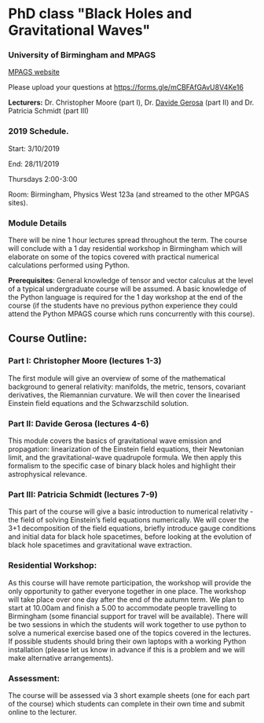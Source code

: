 # PhD class "Black Holes and Gravitational Waves"
### University of Birmingham and MPAGS

[MPAGS website](https://warwick.ac.uk/fac/sci/physics/mpags/modules/astro/blackhole)

Please upload your questions at https://forms.gle/mCBFAfGAvU8V4Ke16


**Lecturers:** Dr. Christopher Moore (part I), Dr. [Davide Gerosa](http://www.sr.bham.ac.uk/~dgerosa/) (part II) and Dr. Patricia Schmidt (part III)

### 2019 Schedule. 
Start: 3/10/2019

End: 28/11/2019

Thursdays 2:00-3:00

Room: Birmingham, Physics West 123a (and streamed to the other MPGAS sites).

### Module Details
 
There will be nine 1 hour lectures spread throughout the term. The course will conclude with a 1 day residential workshop in Birmingham which will elaborate on some of the topics covered with practical numerical calculations performed using Python.


**Prerequisites**: General knowledge of tensor and vector calculus at the level of a typical undergraduate course will be assumed. A basic knowledge of the Python language is required for the 1 day workshop at the end of the course (if the students have no previous python experience they could attend the Python MPAGS course which runs concurrently with this course).

 

## Course Outline:

 

### Part I: Christopher Moore (lectures 1-3)

The first module will give an overview of some of the mathematical background to general relativity: manifolds, the metric, tensors, covariant derivatives, the Riemannian curvature. We will then cover the linearised Einstein field equations and the Schwarzschild solution.

### Part II: Davide Gerosa (lectures 4-6)

This module covers the basics of gravitational wave emission and propagation: linearization of the Einstein field equations, their Newtonian limit, and the gravitational-wave quadrupole formula. We then apply this formalism to the specific case of binary black holes and highlight their astrophysical relevance.

### Part III: Patricia Schmidt (lectures 7-9)

This part of the course will give a basic introduction to numerical relativity - the field of solving Einstein’s field equations numerically. We will cover the 3+1 decomposition of the field equations, briefly introduce gauge conditions and initial data for black hole spacetimes, before looking at the evolution of black hole spacetimes and gravitational wave extraction.

 

### Residential Workshop:

As this course will have remote participation, the workshop will provide the only opportunity to gather everyone together in one place. The workshop will take place over one day after the end of the autumn term. We plan to start at 10.00am and finish a 5.00 to accommodate people travelling to Birmingham (some financial support for travel will be available). There will be two sessions in which the students will work together to use python to solve a numerical exercise based one of the topics covered in the lectures. If possible students should bring their own laptops with a working Python installation (please let us know in advance if this is a problem and we will make alternative arrangements).

 

### Assessment:

The course will be assessed via 3 short example sheets (one for each part of the course) which students can complete in their own time and submit online to the lecturer.
